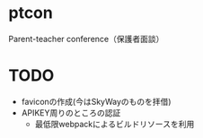 # ptcon

Parent-teacher conference（保護者面談）

# TODO

- faviconの作成(今はSkyWayのものを拝借)
- APIKEY周りのところの認証
  - 最低限webpackによるビルドリソースを利用

